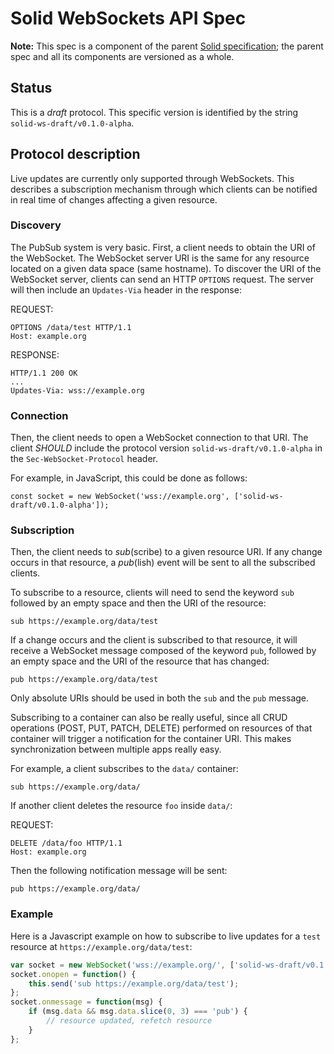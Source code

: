 # Solid WebSockets API Spec

**Note:** This spec is a component of the parent
[Solid specification](README.md); the parent spec and all its components are
versioned as a whole.

## Status
This is a _draft_ protocol.
This specific version is identified by the string `solid-ws-draft/v0.1.0-alpha`.

## Protocol description

Live updates are currently only supported through WebSockets. This describes a
subscription mechanism through which clients can be notified in real time of
changes affecting a given resource.

### Discovery
The PubSub system is very basic.
First, a client needs to obtain the URI of the WebSocket.
The WebSocket server URI is the same for any resource
located on a given data space (same hostname).
To discover the URI of the WebSocket server,
clients can send an HTTP `OPTIONS` request.
The server will then include an `Updates-Via` header in the response:

REQUEST:

```http
OPTIONS /data/test HTTP/1.1
Host: example.org
```

RESPONSE:

```http
HTTP/1.1 200 OK
...
Updates-Via: wss://example.org
```

### Connection
Then, the client needs to open a WebSocket connection
to that URI.
The client _SHOULD_ include the protocol version `solid-ws-draft/v0.1.0-alpha`
in the `Sec-WebSocket-Protocol` header.

For example, in JavaScript, this could be done as follows:

```
const socket = new WebSocket('wss://example.org', ['solid-ws-draft/v0.1.0-alpha']);
```

### Subscription
Then, the client needs to *sub*(scribe) to a given resource URI.
If any change occurs in that resource,
a *pub*(lish) event will be sent to all the subscribed clients.

To subscribe to a resource, clients will need to send the keyword `sub` followed
by an empty space and then the URI of the resource:

```
sub https://example.org/data/test
```

If a change occurs and the client is subscribed to that resource, it will
receive a WebSocket message composed of the keyword `pub`, followed by an empty
space and the URI of the resource that has changed:

```
pub https://example.org/data/test
```

Only absolute URIs should be used in both the `sub` and the `pub` message.

Subscribing to a container can also be really useful, since all CRUD operations
(POST, PUT, PATCH, DELETE) performed on resources of that container will trigger
a notification for the container URI. This makes synchronization between
multiple apps really easy.

For example, a client subscribes to the `data/` container:

```
sub https://example.org/data/
```

If another client deletes the resource `foo` inside `data/`:

REQUEST:

```http
DELETE /data/foo HTTP/1.1
Host: example.org
```

Then the following notification message will be sent:

```
pub https://example.org/data/
```

### Example
Here is a Javascript example on how to subscribe to live updates for a `test`
resource at `https://example.org/data/test`:

```js
var socket = new WebSocket('wss://example.org/', ['solid-ws-draft/v0.1.0-alpha']);
socket.onopen = function() {
	this.send('sub https://example.org/data/test');
};
socket.onmessage = function(msg) {
	if (msg.data && msg.data.slice(0, 3) === 'pub') {
        // resource updated, refetch resource
	}
};
```
